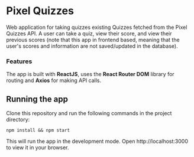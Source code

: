 # Pixel Quizzes

Web application for taking quizzes existing Quizzes fetched from the Pixel Quizzes API. A user can take a quiz, view
their score, and view their previous scores (note that this app in frontend based, meaning that the user's scores and
information are not saved/updated in the database).

### Features

The app is built with **ReactJS**, uses the **React Router DOM** library for routing and **Axios** for making API calls.

## Running the app

Clone this repository and run the following commands in the project directory:

`npm install && npm start`

This will run the app in the development mode. Open http://localhost:3000 to view it in your browser.
